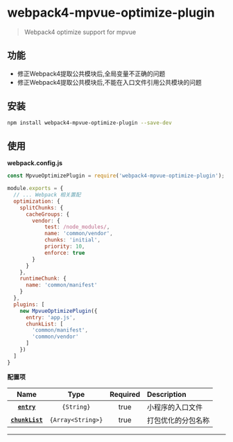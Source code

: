 # webpack4-mpvue-optimize-plugin

>Webpack4 optimize support for mpvue

## 功能

- 修正Webpack4提取公共模块后,全局变量不正确的问题
- 修正Webpack4提取公共模块后,不能在入口文件引用公共模块的问题

## 安装

```Bash
npm install webpack4-mpvue-optimize-plugin --save-dev
```


## 使用

**webpack.config.js**

```Javascript
const MpvueOptimizePlugin = require('webpack4-mpvue-optimize-plugin');

module.exports = {
  // ... Webpack 相关置配
  optimization: {
    splitChunks: {
      cacheGroups: {
        vendor: {
            test: /node_modules/,
            name: 'common/vendor',
            chunks: 'initial',
            priority: 10,
            enforce: true
        }
      }
    },
    runtimeChunk: {
      name: 'common/manifest'
    }
  },
  plugins: [
    new MpvueOptimizePlugin({
      entry: 'app.js',
      chunkList: [
        'common/manifest',
        'common/vendor'
      ]
    })
  ]
}
```

**配置项**

|Name|Type|Required|Description|
|:--:|:--:|:-----:|:----------|
|**[`entry`](#)**|`{String}`| true |小程序的入口文件|
|**[`chunkList`](#)**|`{Array<String>}`| true |打包优化的分包名称|

***